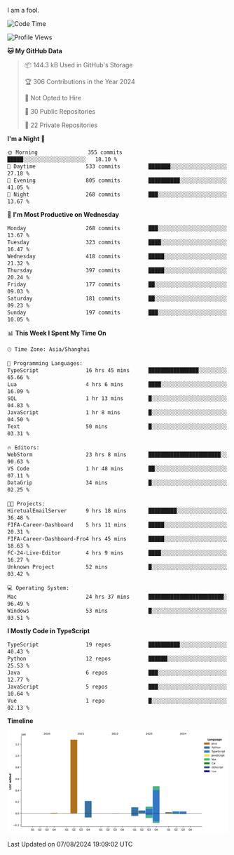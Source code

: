 I am a fool.

<!--START_SECTION:waka-->
![Code Time](http://img.shields.io/badge/Code%20Time-1%2C622%20hrs%202%20mins-blue)

![Profile Views](http://img.shields.io/badge/Profile%20Views-0-blue)

**🐱 My GitHub Data** 

> 📦 144.3 kB Used in GitHub's Storage 
 > 
> 🏆 306 Contributions in the Year 2024
 > 
> 🚫 Not Opted to Hire
 > 
> 📜 30 Public Repositories 
 > 
> 🔑 22 Private Repositories 
 > 
**I'm a Night 🦉** 

```text
🌞 Morning                355 commits         █████░░░░░░░░░░░░░░░░░░░░   18.10 % 
🌆 Daytime                533 commits         ███████░░░░░░░░░░░░░░░░░░   27.18 % 
🌃 Evening                805 commits         ██████████░░░░░░░░░░░░░░░   41.05 % 
🌙 Night                  268 commits         ███░░░░░░░░░░░░░░░░░░░░░░   13.67 % 
```
📅 **I'm Most Productive on Wednesday** 

```text
Monday                   268 commits         ███░░░░░░░░░░░░░░░░░░░░░░   13.67 % 
Tuesday                  323 commits         ████░░░░░░░░░░░░░░░░░░░░░   16.47 % 
Wednesday                418 commits         █████░░░░░░░░░░░░░░░░░░░░   21.32 % 
Thursday                 397 commits         █████░░░░░░░░░░░░░░░░░░░░   20.24 % 
Friday                   177 commits         ██░░░░░░░░░░░░░░░░░░░░░░░   09.03 % 
Saturday                 181 commits         ██░░░░░░░░░░░░░░░░░░░░░░░   09.23 % 
Sunday                   197 commits         ███░░░░░░░░░░░░░░░░░░░░░░   10.05 % 
```


📊 **This Week I Spent My Time On** 

```text
🕑︎ Time Zone: Asia/Shanghai

💬 Programming Languages: 
TypeScript               16 hrs 45 mins      ████████████████░░░░░░░░░   65.66 % 
Lua                      4 hrs 6 mins        ████░░░░░░░░░░░░░░░░░░░░░   16.09 % 
SQL                      1 hr 13 mins        █░░░░░░░░░░░░░░░░░░░░░░░░   04.83 % 
JavaScript               1 hr 8 mins         █░░░░░░░░░░░░░░░░░░░░░░░░   04.50 % 
Text                     50 mins             █░░░░░░░░░░░░░░░░░░░░░░░░   03.31 % 

🔥 Editors: 
WebStorm                 23 hrs 8 mins       ███████████████████████░░   90.63 % 
VS Code                  1 hr 48 mins        ██░░░░░░░░░░░░░░░░░░░░░░░   07.11 % 
DataGrip                 34 mins             █░░░░░░░░░░░░░░░░░░░░░░░░   02.25 % 

🐱‍💻 Projects: 
HiretualEmailServer      9 hrs 18 mins       █████████░░░░░░░░░░░░░░░░   36.48 % 
FIFA-Career-Dashboard    5 hrs 11 mins       █████░░░░░░░░░░░░░░░░░░░░   20.31 % 
FIFA-Career-Dashboard-Fro4 hrs 45 mins       █████░░░░░░░░░░░░░░░░░░░░   18.63 % 
FC-24-Live-Editor        4 hrs 9 mins        ████░░░░░░░░░░░░░░░░░░░░░   16.27 % 
Unknown Project          52 mins             █░░░░░░░░░░░░░░░░░░░░░░░░   03.42 % 

💻 Operating System: 
Mac                      24 hrs 37 mins      ████████████████████████░   96.49 % 
Windows                  53 mins             █░░░░░░░░░░░░░░░░░░░░░░░░   03.51 % 
```

**I Mostly Code in TypeScript** 

```text
TypeScript               19 repos            ██████████░░░░░░░░░░░░░░░   40.43 % 
Python                   12 repos            ██████░░░░░░░░░░░░░░░░░░░   25.53 % 
Java                     6 repos             ███░░░░░░░░░░░░░░░░░░░░░░   12.77 % 
JavaScript               5 repos             ███░░░░░░░░░░░░░░░░░░░░░░   10.64 % 
Vue                      1 repo              █░░░░░░░░░░░░░░░░░░░░░░░░   02.13 % 
```



**Timeline**

![Lines of Code chart](https://raw.githubusercontent.com/VeejaLiu/VeejaLiu/master/assets/bar_graph.png)


 Last Updated on 07/08/2024 19:09:02 UTC
<!--END_SECTION:waka-->

